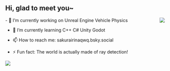 ## Hi, glad to meet you~
<a href="#">
  <img align="right" src="https://github-readme-stats.vercel.app/api?username=Sakurairinaqwq&show_icons=true&hide_border=false&icon_color=ffb90f&title_color=586069&count_private=true&include_all_commits=true">
</a>
<!--more-->
- 🔭 I’m currently working on Unreal Engine Vehicle Physics

- 🌱 I’m currently learning C++ C# Unity Godot

- 📫 How to reach me: sakurairinaqwq.bsky.social

- ⚡ Fun fact: The world is actually made of ray detection!

<a href="#">
  <img align="left" src="https://github-readme-stats.vercel.app/api/top-langs/?username=Sakurairinaqwq&layout=compact">
</a>
